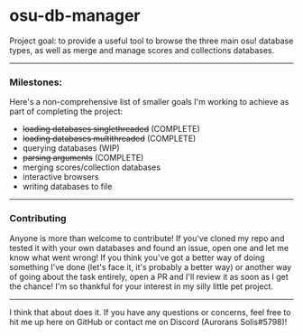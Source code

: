 # osu-db-manager
Project goal: to provide a useful tool to browse the three main osu! database types, as well as merge and manage scores
and collections databases.

---
### Milestones:
Here's a non-comprehensive list of smaller goals I'm working to achieve as part of completing the project:
- ~~loading databases singlethreaded~~ (COMPLETE)
- ~~loading databases multithreaded~~ (COMPLETE)
- querying databases (WIP)
- ~~parsing arguments~~ (COMPLETE)
- merging scores/collection databases
- interactive browsers
- writing databases to file

---
### Contributing
Anyone is more than welcome to contribute! If you've cloned my repo and tested it with your own databases and found an
issue, open one and let me know what went wrong! If you think you've got a better way of doing something I've done 
(let's face it, it's probably a better way) or another way of going about the task entirely, open a PR and I'll review
it as soon as I get the chance! I'm so thankful for your interest in my silly little pet project.

---


I think that about does it. If you have any questions or concerns, feel free to hit me up here on GitHub or contact me
on Discord (Aurorans Solis#5798)!